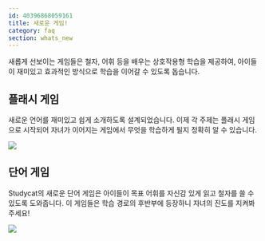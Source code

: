 ```yaml
---
id: 40396868059161
title: 새로운 게임!
category: faq
section: whats_new
---
```

새롭게 선보이는 게임들은 철자, 어휘 등을 배우는 상호작용형 학습을 제공하여, 아이들이 재미있고 효과적인 방식으로 학습을 이어갈 수 있도록 돕습니다.

## 플래시 게임
새로운 언어를 재미있고 쉽게 소개하도록 설계되었습니다. 이제 각 주제는 플래시 게임으로 시작되어 자녀가 이어지는 게임에서 무엇을 학습하게 될지 정확히 알 수 있습니다.

![](https://help.studycat.com/hc/article_attachments/40396888063769)  

## 단어 게임
Studycat의 새로운 단어 게임은 아이들이 목표 어휘를 자신감 있게 읽고 철자를 쓸 수 있도록 도와줍니다. 이 게임들은 학습 경로의 후반부에 등장하니 자녀의 진도를 지켜봐 주세요!

![](https://help.studycat.com/hc/article_attachments/40706212454169)